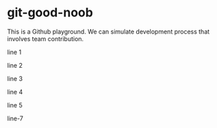 # git-good-noob

This is a Github playground. We can simulate development process that involves team contribution.

line 1

line 2

line 3

line 4

line 5

line-7

